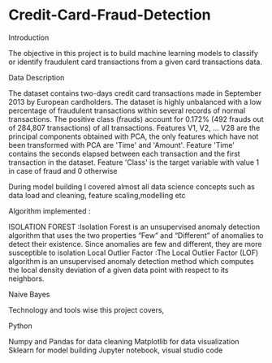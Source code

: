 # Credit-Card-Fraud-Detection
Introduction

The objective in this project is to build machine learning models to classify or identify fraudulent card transactions from a given card transactions data.

Data Description

The dataset contains two-days credit card transactions made in September 2013 by European cardholders. The dataset is highly unbalanced with a low percentage of fraudulent transactions within several records of normal transactions. The positive class (frauds) account for 0.172% (492 frauds out of 284,807 transactions) of all transactions.
Features V1, V2, ... V28 are the principal components obtained with PCA, the only features which have not been transformed with PCA are 'Time' and 'Amount'. Feature 'Time' contains the seconds elapsed between each transaction and the first transaction in the dataset. Feature 'Class' is the target variable with value 1 in case of fraud and 0 otherwise


During model building I covered almost all data science concepts such as data load and cleaning, feature scaling,modelling  etc

Algorithm implemented :

ISOLATION FOREST :Isolation Forest is an unsupervised anomaly detection algorithm that uses the two properties “Few” and “Different” of anomalies to detect their existence. Since anomalies are few and different, they are more susceptible to isolation
Local Outlier Factor :The Local Outlier Factor (LOF) algorithm is an unsupervised anomaly detection method which computes the local density deviation of a given data point with respect to its neighbors.

Naive Bayes

Technology and tools wise this project covers,

Python

Numpy and Pandas for data cleaning
Matplotlib for data visualization
Sklearn for model building
Jupyter notebook, visual studio code

